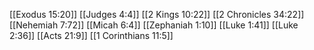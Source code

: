 [[Exodus 15:20]]
[[Judges 4:4]]
[[2 Kings 10:22]]
[[2 Chronicles 34:22]]
[[Nehemiah 7:72]]
[[Micah 6:4]]
[[Zephaniah 1:10]]
[[Luke 1:41]]
[[Luke 2:36]]
[[Acts 21:9]]
[[1 Corinthians 11:5]]
